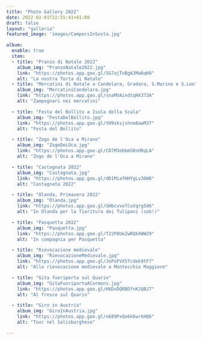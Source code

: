 ```yaml
---
title: "Photo Gallery 2022"
date: 2022-02-01T22:55:41+01:00
draft: false
layout: "galleria"
featured_image: 'images/CampersInSosta.jpg'

album:
  enable: true
  item:
  - title: "Pranzo di Natale 2022"
    album_img: "PranzoNatale2022.jpg"
    link: "https://photos.app.goo.gl/5G7ajTnBgA3Ma6qH8"
    alt: "La nostra Torta di Natale"  
  - title: "Mercatini di Natale a Candelara, Gradara, S.Marino e S.Leo"
    album_img: "MercatiniCandelara.jpg"
    link: "https://photos.app.goo.gl/snaMVAindtqHX373A"
    alt: "Zampognari nei mercatini"  

  - title: "Festa del Bollito a Isola della Scala"
    album_img: "FestaDelBollito.jpg"
    link: "https://photos.app.goo.gl/tH9sksjshnm8awM37"
    alt: "Festa del Bollito"  

  - title: "Zogo de l'Oca a Mirano"
    album_img: "ZogoDeLOca.jpg"
    link: "https://photos.app.goo.gl/CD7M3ebbmSBsHRqLA"
    alt: "Zogo de l'Oca a Mirano"  

  - title: "Castagnata 2022"
    album_img: "Castagnata.jpg"
    link: "https://photos.app.goo.gl/dD1MiafHHYgLv36W8"
    alt: "Castagnata 2022"

  - title: "Olanda, Primavera 2022"
    album_img: "Olanda.jpg"
    link: "https://photos.app.goo.gl/GHbcvvefCuVqrg5d6"
    alt: "In Olanda per la fioritura dei Tulipani (sob!)"

  - title: "Pasquetta 2022"
    album_img: "Pasquetta.jpg"
    link: "https://photos.app.goo.gl/T22P8UeZwRQkXWW29"
    alt: "In compagnia per Pasquetta"

  - title: "Rievocazione medievale"
    album_img: "RievocazioneMedievale.jpg"
    link: "https://photos.app.goo.gl/JoPoFVX5Tcdek9tF7"
    alt: "Alla rievocazione medievale a Montecchio Maggiore"

  - title: "Gita fuoriporta sul Quarin"
    album_img: "GitaFuoriportaACormons.jpg"
    link: "https://photos.app.goo.gl/HXDxDQRBDfnKJQBJ7"
    alt: "Al fresco sul Quarin"

  - title: "Giro in Austria"
    album_img: "GiroInAustria.jpg"
    link: "https://photos.app.goo.gl/n689PxQo6k6wrkHQ6"
    alt: "Tour nel Salisburghese"

---
```



